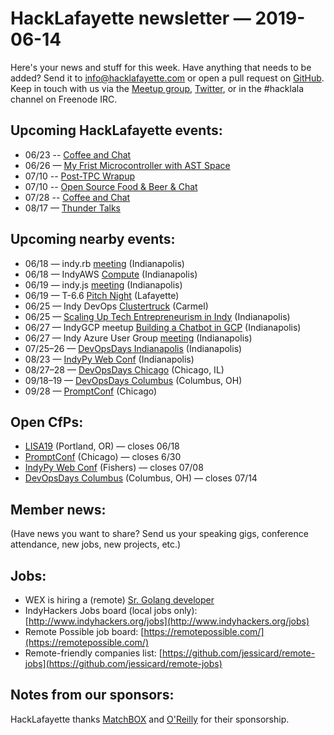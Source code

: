 # HackLafayette newsletter — 2019-06-14

Here's your news and stuff for this week. Have anything that needs to be added? Send it to info@hacklafayette.com or open a pull request on [GitHub](https://github.com/hacklafayette/newsletter). Keep in touch with us via the [Meetup group](https://www.meetup.com/hacklafayette/), [Twitter](https://twitter.com/hacklafayette), or in the #hacklala channel on Freenode IRC.

## Upcoming HackLafayette events:
* 06/23 -- [Coffee and Chat](https://www.meetup.com/hacklafayette/events/bmghxqyzjbfc/)
* 06/26 — [My Frist Microcontroller with AST Space](https://www.meetup.com/hacklafayette/events/262126763/)
* 07/10 -- [Post-TPC Wrapup](https://www.meetup.com/hacklafayette/events/vkwlfpyzkbnb/) 
* 07/10 -- [Open Source Food & Beer & Chat](https://www.meetup.com/hacklafayette/events/rzscgqyzkbnb/) 
* 07/28 -- [Coffee and Chat](https://www.meetup.com/hacklafayette/events/bmghxqyzkblc/) 
* 08/17 — [Thunder Talks](https://www.meetup.com/hacklafayette/events/262135464/)


## Upcoming nearby events:
* 06/18 — indy.rb [meeting](https://www.meetup.com/indyrb/events/cfszxyzjbqb/) (Indianapolis)
* 06/18 — IndyAWS [Compute](https://www.meetup.com/IndyAWS/events/dqzpsqyzjbxb/) (Indianapolis)
* 06/19 — indy.js [meeting](https://www.meetup.com/indyjs/events/ljvvdpyzjbzb/) (Indianapolis)
* 06/19 — T-6.6 [Pitch Night](https://www.meetup.com/tminus/events/257719744/) (Lafayette)
* 06/25 — Indy DevOps [Clustertruck](https://www.meetup.com/IndyDevOps/events/gjthrqyzjbhc/) (Carmel)
* 06/25 — [Scaling Up Tech Entrepreneurism in Indy](https://www.eventbrite.com/e/ypci-scaling-up-tech-entrepreneurism-in-indy-pres-by-kerauno-tickets-62850014084?aff=utm_source%3Deb_email%26utm_medium%3Demail%26utm_campaign%3Dnew_event_email&utm_term=eventurl_text) (Indianapolis)
* 06/27 — IndyGCP meetup [Building a Chatbot in GCP](https://www.meetup.com/IndyGCP/events/261871403/) (Indianapolis)
* 06/27 — Indy Azure User Group [meeting](https://www.meetup.com/Indy-Azure-User-Group/events/xkhznpyzjbkc/) (Indianapolis)
* 07/25–26 — [DevOpsDays Indianapolis](https://www.devopsdays.org/events/2019-indianapolis/) (Indianapolis)
* 08/23 — [IndyPy Web Conf](https://2019.indypy.org/webconf/) (Indianapolis)
* 08/27–28 — [DevOpsDays Chicago](https://www.devopsdays.org/events/2019-chicago) (Chicago, IL)
* 09/18–19 — [DevOpsDays Columbus](https://www.devopsdays.org/events/2019-columbus) (Columbus, OH)
* 09/28 — [PromptConf](https://promptconf.com/) (Chicago)

## Open CfPs:
* [LISA19](https://www.usenix.org/conference/lisa19/call-for-participation) (Portland, OR) — closes 06/18
* [PromptConf](https://promptconf.com/proposals/) (Chicago) — closes 6/30
* [IndyPy Web Conf](https://www.papercall.io/indypy-web-conf-2019) (Fishers) — closes 07/08
* [DevOpsDays Columbus](https://www.papercall.io/devopsdayscolumbus2019) (Columbus, OH) — closes 07/14

## Member news:

(Have news you want to share? Send us your speaking gigs, conference attendance, new jobs, new projects, etc.)

## Jobs:

- WEX is hiring a (remote) [Sr. Golang developer](https://wex.taleo.net/careersection/wex_wexinc/jobdetail.ftl?job=190000EK&tz=GMT-04%3A00)
- IndyHackers Jobs board (local jobs only): [http://www.indyhackers.org/jobs](http://www.indyhackers.org/jobs)
- Remote Possible job board: [https://remotepossible.com/](https://remotepossible.com/)
- Remote-friendly companies list: [https://github.com/jessicard/remote-jobs](https://github.com/jessicard/remote-jobs)

## Notes from our sponsors:

HackLafayette thanks [MatchBOX](http://matchboxstudio.org/) and [O'Reilly](http://www.oreilly.com/) for their sponsorship.
